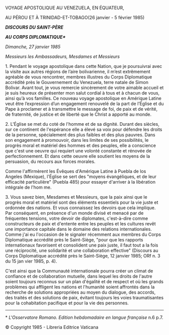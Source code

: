 VOYAGE APOSTOLIQUE AU VENEZUELA, EN ÉQUATEUR,

AU PÉROU ET À TRINIDAD-ET-TOBAGO(26 janvier - 5 février 1985)

***DISCOURS DU SAINT-PÈRE***

***AU CORPS DIPLOMATIQUE\****

*Dimanche, 27 janvier 1985*

*Messieurs les Ambassadeurs, Mesdames et Messieurs*

1\. Pendant le voyage apostolique dans cette Nation, que je poursuivrai avec la visite aux autres régions de l’aire bolivarienne, il m’est extrêmement agréable de vous rencontrer, membres illustres du Corps Diplomatique accrédité près le Gouvernement du Venezuela, terre natale de Simon Bolivar. Avant tout, je vous remercie sincèrement de votre aimable accueil et je suis heureux de présenter mon salut cordial à tous et à chacun de vous, ainsi qu’à vos familles. Ce nouveau voyage apostolique en Amérique Latine veut être l’expression d’un engagement renouvelé de la part de l’Église et du Pape à proclamer et à transmettre le message de foi, de paix et de vérité, de fraternité, de justice et de liberté que le Christ a apporté au monde.

2\. L'Église se met du coté de l'homme et de sa dignité. Durant des siècles, sur ce continent de l'espérance elle a élevé sa voix pour défendre les droits de la personne, spécialement des plus faibles et des plus pauvres. Dans son engagement à promouvoir, dans les limites de ses possibilités, le progrès moral et matériel des hommes et des peuples, elle a conscience que c'est une oeuvre qui requiert une volonté constante et rénovée de perfectionnement. Et dans cette oeuvre elle soutient les moyens de la persuasion, du recours aux forces morales.

Comme l'affirmèrent les Évêques d'Amérique Latine à Puebla de los Angeles (Mexique), l'Église se sert des "moyens évangéliques, et de leur efficacité particulière" (Puebla 485) pour essayer d'arriver à la libération intégrale de l'hom me.

3\. Vous savez bien, Mesdames et Messieurs, que la paix ainsi que le progrès moral et matériel sont des éléments essentiels pour la vie juste et ordonnée des nations. Et vous connaissez les devoirs que cela implique. Par conséquent, en présence d'un monde divisé et menacé par de fréquentes tensions, votre devoir de diplomates, c'est-à-dire comme constructeurs de paix et d'entente entre les peuples et les cultures revêt une importance capitale dans le domaine des relations internationales. Comme j'ai eu l'occasion de le signaler récemment aux membres du Corps Diplomatique accrédité près le Saint-Siège, "pour que les rapports internationaux favorisent et consolident une paix juste, il faut tout a la fois une réciprocité, une solidarité et une collaboration effective" (Discours au Corps Diplomatique accrédité près le Saint-Siège, 12 janvier 1985; ORf n. 3 du 15 jan vier 1985, p. 4).

C'est ainsi que la Communauté internationale pourra créer un climat de confiance et de collaboration mutuelle, dans lequel les droits de l'autre soient toujours reconnus sur un plan d'égalité et de respect et où les grands problèmes qui affligent les nations et l'humanité soient affrontés dans la recherche de solutions appropriées au moyen du dialogue, des accords, des traités et des solutions de paix, évitant toujours les voies traumatisantes pour la cohabitation pacifique et pour la vie des personnes.

* * *

\* *L'Osservatore Romano. Edition hebdomadaire en langue française* n.6 p.7.

© Copyright 1985 - Libreria Editrice Vaticana